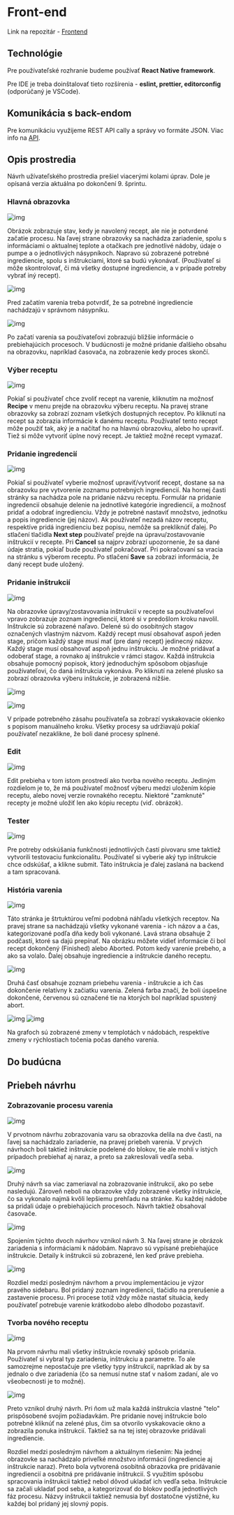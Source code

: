 ---
---

# Front-end

Link na repozitár - [Frontend](https://github.com/smart-brew/frontend)

## Technológie

Pre používateľské rozhranie budeme používať **React Native framework**.

Pre IDE je treba doinštalovať tieto rozšírenia - **eslint, prettier, editorconfig** (odporúčaný je VSCode).

## Komunikácia s back-endom

Pre komunikáciu využijeme REST API cally a správy vo formáte JSON. Viac info na [API](api-reference.md).

## Opis prostredia

Návrh užívateľského prostredia prešiel viacerými kolami úprav. Dole je opísaná verzia aktuálna po dokončení 9. šprintu.

### Hlavná obrazovka

![img](/img/screenshots-frontend/main_page.JPG)

Obrázok zobrazuje stav, kedy je navolený recept, ale nie je potvrdené začatie procesu. Na ľavej strane obrazovky sa nachádza zariadenie, spolu s informáciami o aktualnej teplote a otačkach pre jednotlivé nádoby, údaje o pumpe a o jednotlivých násypníkoch. Napravo sú zobrazené potrebné ingrediencie, spolu s inštrukciami, ktoré sa budú vykonávať. (Používateľ si môže skontrolovať, či má všetky dostupné ingrediencie, a v prípade potreby vybrať iný recept).

![img](/img/screenshots-frontend/ingredients_to_prepare.JPG)

Pred začatím varenia treba potvrdiť, že sa potrebné ingrediencie nachádzajú v správnom násypníku. 

![img](/img/screenshots-frontend/while_page.JPG)

Po začatí varenia sa používateľovi zobrazujú bližšie informácie o prebiehajúcich procesoch. V budúcnosti je možné pridanie ďalšieho obsahu na obrazovku, napríklad časovača, na zobrazenie kedy proces skončí.

### Výber receptu

![img](/img/screenshots-frontend/recipe_list.JPG)

Pokiaľ si používateľ chce zvoliť recept na varenie, kliknutím na možnosť **Recipe** v menu prejde na obrazovku výberu receptu. Na pravej strane obrazovky sa zobrazí zoznam všetkých dostupných receptov. Po kliknutí na recept sa zobrazia informácie k danému receptu. Používateľ tento recept môže použiť tak, aký je a načítať ho na hlavnú obrazovku, alebo ho upraviť. Tiež si môže vytvoriť úplne nový recept. Je taktiež možné recept vymazať.

### Pridanie ingredencií

![img](/img/screenshots-frontend/recipe_making_ingredients.JPG)

Pokiaľ si používateľ vyberie možnosť upraviť/vytvoriť recept, dostane sa na obrazovku pre vytvorenie zoznamu potrebných ingrediencií. Na hornej časti stránky sa nachádza pole na pridanie názvu receptu. Formulár na pridanie ingredencií obsahuje delenie na jednotlivé kategórie ingrediencií, a možnosť pridať a odobrať ingredienciu. Vždy je potrebné nastaviť množstvo, jednotku a popis ingrediencie (jej názov). Ak používateľ nezadá názov receptu, respektíve pridá ingredienciu bez popisu, nemôže sa prekliknúť ďalej. Po stlačení tlačidla **Next step** používateľ prejde na úpravu/zostavovanie inštrukcií v recepte.  Pri **Cancel** sa najprv zobrazí upozornenie, že sa dané údaje stratia, pokiaľ bude používateľ pokračovať. Pri pokračovaní sa vracia na stránku s výberom receptu. Po stlačení **Save** sa zobrazi informácia, že daný recept bude uložený. 

### Pridanie inštrukcií

![img](/img/screenshots-frontend/rcipe%making%instructions.JPG)

Na obrazovke úpravy/zostavovania inštrukcií v recepte sa používateľovi vpravo zobrazuje zoznam ingrediencií, ktoré si v predošlom kroku navolil.
Inštrukcie sú zobrazené naľavo. Delené sú do osobitných stagov označených vlastným názvom. Každý recept musí obsahovať aspoň jeden stage, pričom každý stage musí mať (pre daný recept) jedinecný názov. Každý stage musí obsahovať aspoň jednu inštrukciu. Je možné pridávať a odoberať stage, a rovnako aj inštrukcie v rámci stagov. Každá inštrukcia obsahuje pomocný popisok, ktorý jednoduchým spôsobom objasňuje používateľovi, čo daná inštrukcia vykonáva.  Po kliknutí na zelené plusko sa zobrazí obrazovka výberu inštukcie, je zobrazená nižšie.

![img](/img/screenshots-frontend/instructionPopup.JPG)

![img](/img/screenshots-frontend/confirm_manual_step.JPG)

V prípade potrebného zásahu používateľa sa zobrazí vyskakovacie okienko s popisom manuálneho kroku. Všetky procesy sa udržiavajú pokiaľ používateľ nezaklikne, že boli dané procesy splnené. 

### Edit

![img](/img/screenshots-frontend/edit_locked_recipe.JPG)

Edit prebieha v tom istom prostredí ako tvorba nového receptu. Jediným rozdielom je to, že má používateľ možnosť výberu medzi uložením kópie receptu, alebo novej verzie rovnakého receptu. Niektoré "zamknuté" recepty je možné uložiť len ako kópiu receptu (viď. obrázok).

### Tester

![img](/img/screenshots-frontend/tester.JPG)

Pre potreby odskúšania funkčnosti jednotlivých častí pivovaru sme taktiež vytvorili testovaciu funkcionalitu. Používateľ si vyberie aký typ inštrukcie chce odskúšať, a klikne submit. Táto inštrukcia je ďalej zaslaná na backend a tam spracovaná.

### História varenia

![img](/img/screenshots-frontend/history_recipe.JPG)

Táto stránka je štrtuktúrou veľmi podobná náhľadu všetkých receptov. Na pravej strane sa nachádzajú všetky vykonané varenia - ich názov a a čas, kategorizované podľa dňa kedy boli vykonané. Lavá strana obsahuje 2 podčasti, ktoré sa dajú prepínať. Na obrázku môžete vidieť informácie či bol recept dokončený (Finished) alebo Aborted. Potom kedy varenie prebeho, a ako sa volalo. Ďalej obsahuje ingrediencie a inštrukcie daného receptu. 

![img](/img/screenshots-frontend/history_stats1.JPG)

Druhá časť obsahuje zoznam priebehu varenia - inštrukcie a ich čas dokončenie relatívny k začiatku varenia. Zelená farba značí, že boli úspešne dokončené, červenou sú označené tie na ktorých bol napríklad spustený abort.

![img](/img/screenshots-frontend/history_temp.JPG)
![img](/img/screenshots-frontend/history_motor.JPG)

Na grafoch sú zobrazené zmeny v templotách v nádobách, respektíve zmeny v rýchlostiach točenia počas daného varenia. 

## Do budúcna

## Priebeh návrhu

### Zobrazovanie procesu varenia

![img](/img/screenshots-frontend/mainPage1.JPG)

V prvotnom návrhu zobrazovania varu sa obrazovka delila na dve časti, na ľavej sa nachádzalo zariadenie, na pravej priebeh varenia. V prvých návrhoch boli taktiež inštrukcie podelené do blokov, tie ale mohli v istých prípadoch prebiehať aj naraz, a preto sa zakreslovali vedľa seba.

![img](/img/screenshots-frontend/MainPage2.JPG)

Druhý návrh sa viac zameriaval na zobrazovanie inštrukcií, ako po sebe nasledujú. Zároveň neboli na obrazovke vždy zobrazené všetky inštrukcie, čo sa vykonalo najmä kvôli lepšiemu prehľadu na stránke. Ku každej nádobe sa pridali údaje o prebiehajúcich procesoch. Návrh taktiež obsahoval časovače. 


![img](/img/screenshots-frontend/MainPage3.JPG)

Spojením týchto dvoch návrhov vznikol návrh 3. Na ľavej strane je obrázok zariadenia s informáciami k nádobám. Napravo sú vypísané prebiehajúce inštrukcie. Detaily k inštrukcii sú zobrazené, len keď práve prebieha.

![img](/img/screenshots-frontend/startBrewingPage.JPG)

Rozdiel medzi posledným návrhom a prvou implementáciou je výzor pravého sidebaru. Bol pridaný zoznam ingrediencii, tlačidlo na prerušenie a zastavenie procesu. Pri procese totiž vždy môže nastať situácia, kedy používateľ potrebuje varenie krátkodobo alebo dlhodobo pozastaviť.


### Tvorba nového receptu

![img](/img/screenshots-frontend/newRecipe1.JPG)



Na prvom návrhu mali všetky inštrukcie rovnaký spôsob pridania. Používateľ si vybral typ zariadenia, inštrukciu a parametre. To ale samozrejme nepostačuje pre všetky typy inštrukcií, napríklad ak by sa jednalo o dve zariadenia (čo sa nemusí nutne stať v našom zadaní, ale vo všeobecnosti je to možné).

![img](/img/screenshots-frontend/newRecipe2.JPG)

Preto vznikol druhý návrh. Pri ňom už mala každá inštrukcia vlastné "telo" prispôsobené svojim požiadavkám. Pre pridanie novej inštrukcie bolo potrebné kliknúť na zelené plus, čim sa otvorilo vyskakovacie okno a zobrazila ponuka inštrukcií. Taktiež sa na tej istej obrazovke pridávali ingrediencie.

Rozdiel medzi posledným návrhom a aktuálnym riešením: Na jednej obrazovke sa nachádzalo priveľké množstvo informácií (ingrediencie aj inštrukcie naraz). Preto bola vytvorená osobitná obrazovka pre pridávanie ingrediencií a osobitná pre pridávanie inštrukcií.
S využitím spôsobu spracovania inštrukcii taktiež nebol dôvod ukladať ich vedľa seba. Inštrukcie sa začali ukladať pod seba, a kategorizovať do blokov podľa jednotlivých fáz procesu.
Názvy inštrukcií taktiež nemusia byť dostatočne výstižné, ku každej bol pridaný jej slovný popis.
